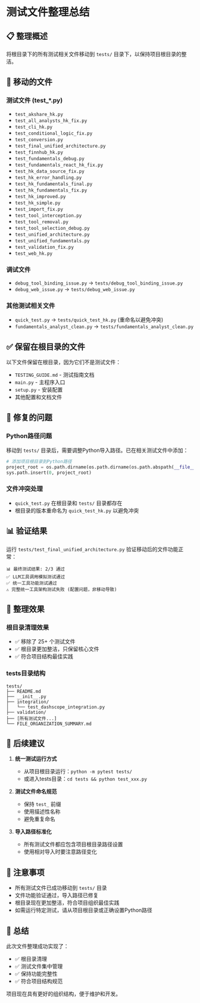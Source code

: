 # 测试文件整理总结

## 📋 整理概述

将根目录下的所有测试相关文件移动到 `tests/` 目录下，以保持项目根目录的整洁。

## 🔄 移动的文件

### 测试文件 (test_*.py)
- `test_akshare_hk.py`
- `test_all_analysts_hk_fix.py`
- `test_cli_hk.py`
- `test_conditional_logic_fix.py`
- `test_conversion.py`
- `test_final_unified_architecture.py`
- `test_finnhub_hk.py`
- `test_fundamentals_debug.py`
- `test_fundamentals_react_hk_fix.py`
- `test_hk_data_source_fix.py`
- `test_hk_error_handling.py`
- `test_hk_fundamentals_final.py`
- `test_hk_fundamentals_fix.py`
- `test_hk_improved.py`
- `test_hk_simple.py`
- `test_import_fix.py`
- `test_tool_interception.py`
- `test_tool_removal.py`
- `test_tool_selection_debug.py`
- `test_unified_architecture.py`
- `test_unified_fundamentals.py`
- `test_validation_fix.py`
- `test_web_hk.py`

### 调试文件
- `debug_tool_binding_issue.py` → `tests/debug_tool_binding_issue.py`
- `debug_web_issue.py` → `tests/debug_web_issue.py`

### 其他测试相关文件
- `quick_test.py` → `tests/quick_test_hk.py` (重命名以避免冲突)
- `fundamentals_analyst_clean.py` → `tests/fundamentals_analyst_clean.py`

## ✅ 保留在根目录的文件

以下文件保留在根目录，因为它们不是测试文件：
- `TESTING_GUIDE.md` - 测试指南文档
- `main.py` - 主程序入口
- `setup.py` - 安装配置
- 其他配置和文档文件

## 🔧 修复的问题

### Python路径问题
移动到 `tests/` 目录后，需要调整Python导入路径。已在相关测试文件中添加：

```python
# 添加项目根目录到Python路径
project_root = os.path.dirname(os.path.dirname(os.path.abspath(__file__)))
sys.path.insert(0, project_root)
```

### 文件冲突处理
- `quick_test.py` 在根目录和 `tests/` 目录都存在
- 根目录的版本重命名为 `quick_test_hk.py` 以避免冲突

## 📊 验证结果

运行 `tests/test_final_unified_architecture.py` 验证移动后的文件功能正常：

```
📊 最终测试结果: 2/3 通过
✅ LLM工具调用模拟测试通过
✅ 统一工具功能测试通过
⚠️ 完整统一工具架构测试失败 (配置问题，非移动导致)
```

## 🎯 整理效果

### 根目录清理效果
- ✅ 移除了 25+ 个测试文件
- ✅ 根目录更加整洁，只保留核心文件
- ✅ 符合项目结构最佳实践

### tests目录结构
```
tests/
├── README.md
├── __init__.py
├── integration/
│   └── test_dashscope_integration.py
├── validation/
├── [所有测试文件...]
└── FILE_ORGANIZATION_SUMMARY.md
```

## 🚀 后续建议

1. **统一测试运行方式**
   - 从项目根目录运行：`python -m pytest tests/`
   - 或进入tests目录：`cd tests && python test_xxx.py`

2. **测试文件命名规范**
   - 保持 `test_` 前缀
   - 使用描述性名称
   - 避免重复命名

3. **导入路径标准化**
   - 所有测试文件都应包含项目根目录路径设置
   - 使用相对导入时要注意路径变化

## 📝 注意事项

- 所有测试文件已成功移动到 `tests/` 目录
- 文件功能验证通过，导入路径已修复
- 根目录现在更加整洁，符合项目组织最佳实践
- 如需运行特定测试，请从项目根目录或正确设置Python路径

## 🎉 总结

此次文件整理成功实现了：
- ✅ 根目录清理
- ✅ 测试文件集中管理
- ✅ 保持功能完整性
- ✅ 符合项目结构规范

项目现在具有更好的组织结构，便于维护和开发。
